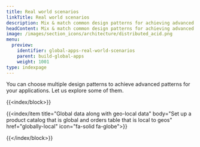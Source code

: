 ```yaml
---
title: Real world scenarios
linkTitle: Real world scenarios
description: Mix & match common design patterns for achieving advanced patterns
headContent: Mix & match common design patterns for achieving advanced patterns
image: /images/section_icons/architecture/distributed_acid.png
menu:
  preview:
    identifier: global-apps-real-world-scenarios
    parent: build-global-apps
    weight: 1001
type: indexpage
---
```


You can choose multiple design patterns to achieve advanced patterns for your applications. Let us explore some of them.

{{<index/block>}}

{{<index/item
    title="Global data along with geo-local data"
    body="Set up a product catalog that is global and orders table that is local to geos"
    href="globally-local"
    icon="fa-solid fa-globe">}}

{{</index/block>}}
